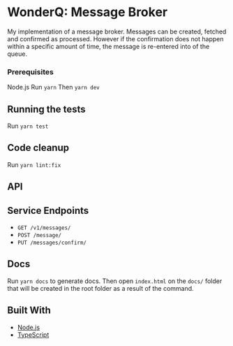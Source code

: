 # WonderQ: Message Broker

My implementation of a message broker. Messages can be created, fetched and confirmed as processed. However if the confirmation does not happen within a specific amount of time, the message is re-entered into of the queue.

### Prerequisites

Node.js
Run `yarn`
Then `yarn dev`


## Running the tests

Run `yarn test`

## Code cleanup
Run `yarn lint:fix`

## API

## Service Endpoints

* `GET /v1/messages/`
* `POST /message/`
* `PUT /messages/confirm/`

## Docs
Run `yarn docs` to generate docs.
Then open `index.html` on the `docs/` folder that will be created in the root folder as a result of the command.

## Built With

* [Node.js](https://nodejs.org/en/)
* [TypeScript](https://www.typescriptlang.org/)
